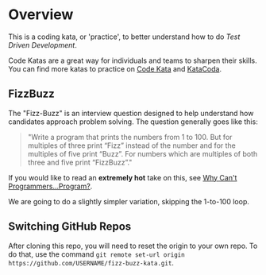 # Overview

This is a coding kata, or 'practice', to better understand how to do *Test Driven Development*.

Code Katas are a great way for individuals and teams to sharpen their skills. You can find more katas to practice on [Code Kata](http://codekata.com/) and [KataCoda](https://www.katacoda.com/).

## FizzBuzz

The "Fizz-Buzz" is an interview question designed to help understand how candidates approach problem solving. The question generally goes like this:

> "Write a program that prints the numbers from 1 to 100. But for multiples of three print “Fizz” instead of the number and for the multiples of five print “Buzz”. For numbers which are multiples of both three and five print “FizzBuzz”."

If you would like to read an **extremely hot** take on this, see [Why Can't Programmers...Program?](https://blog.codinghorror.com/why-cant-programmers-program/).

We are going to do a slightly simpler variation, skipping the 1-to-100 loop.

## Switching GitHub Repos

After cloning this repo, you will need to reset the origin to your own repo. To do that, use the command `git remote set-url origin https://github.com/USERNAME/fizz-buzz-kata.git`.
